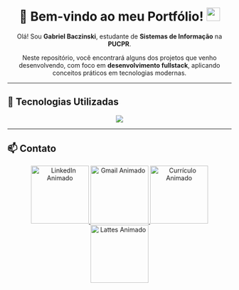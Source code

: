 <h1 align="center">
  📌 Bem-vindo ao meu Portfólio!
  <img src="https://media.giphy.com/media/hvRJCLFzcasrR4ia7z/giphy.gif" width="30"/>
</h1>

<p align="center">Olá! Sou <strong>Gabriel Baczinski</strong>, estudante de <strong>Sistemas de Informação</strong> na <strong>PUCPR</strong>.</p>

<p align="center">Neste repositório, você encontrará alguns dos projetos que venho desenvolvendo, com foco em <strong>desenvolvimento fullstack</strong>, aplicando conceitos práticos em tecnologias modernas.</p>

---

## 🚀 Tecnologias Utilizadas

<p align="center">
  <img src="https://skillicons.dev/icons?i=react,nodejs,tailwind,bootstrap,java,python,mysql,swagger" />
</p>

---

## 📫 Contato

<p align="center">
  <a href="https://www.linkedin.com/in/gabrielbaczinski/">
    <img src="https://c.tenor.com/48gjddvdLxoAAAAC/linkedin-link.gif" width="130" alt="LinkedIn Animado" />
  </a>
  <a href="mailto:gabrielbaczinski@gmail.com">
    <img src="https://c.tenor.com/ThnUZjxaz6UAAAAC/gmail-mail.gif" width="130" alt="Gmail Animado" />
  </a>
  <a href="https://github.com/gabrielbaczinski/GabrielBaczinski/blob/main/Curr%C3%ADculo.pdf">
    <img src="https://c.tenor.com/Pl2o2P4B3ycAAAAC/pdf-file.gif" width="130" alt="Currículo Animado" />
  </a>
  <a href="https://lattes.cnpq.br/5780671838925571">
    <img src="https://c.tenor.com/fIEMc-Zvp3kAAAAC/reading-book.gif" width="130" alt="Lattes Animado" />
  </a>
</p>
